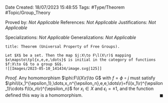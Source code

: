 <div class="topSpace"></div>

Date Created: 18/07/2023 15:48:55
Tags: #Type/Theorem #Topic/Group_Theory

Proved by: <i>Not Applicable</i>
References: <i>Not Applicable</i>
Justifications: <i>Not Applicable</i>

Specializations: <i>Not Applicable</i>
Generalizations: <i>Not Applicable</i>

``` ad-Theorem
title: Theorem (Universal Property of Free Groups).

Let $X$ be a set. Then the map $j:X\to F\l(X\r)$ mapping $x\mapsto\tpl{x,e,e,\dots}$ is initial in the category of functions $f:X\to G$ to a group $G$.
![[Images/2023-05-10_141434/image.svg|125]]

```

<i>Proof.</i> Any homomorphism $\phi:F\l(X\r)\to G$ with $f=\phi\circ j$ must satisfy $\phi\l(x_1^{\epsilon_1},\dots,x_n^{\epsilon_n},e,e,\dots\r)=f\l(x_1\r)^{\epsilon_1}\cdots f\l(x_n\r)^{\epsilon_n}$ for $x_i\in X$ and $\epsilon_i=\pm1$, and the function defined this way is a homomorphism.<span style="float:right;">$\blacksquare$</span>
